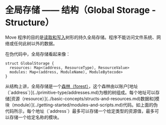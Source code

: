# 全局存储 —— 结构（Global Storage - Structure）


Move 程序的目的是[读取和写入](./global-storage-operators.md)树形的持久全局存储。程序不能访问文件系统、网络或任何此树以外的数据。


在伪代码中，全局存储看起来像：

```move
struct GlobalStorage {
  resources: Map<(address, ResourceType), ResourceValue>
  modules: Map<(address, ModuleName), ModuleBytecode>
}
```

从结构上讲，全局存储是一个[森林（forest）](https://en.wikipedia.org/wiki/Tree_(graph_theory))，这个森林由以账户[地址（`address`）](../primitive-type/addresses.md)为根的树组成。每个地址可以存储[资源（resource）](../basic-concepts/structs-and-resources.md)数据和[模块（module）](../getting-started/modules-and-scripts.md)代码。如上面的伪代码所示，每个地址（`address`）最多可以存储一个给定类型的资源值，最多可以存储一个给定名称的模块。